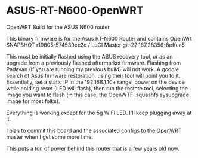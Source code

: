 # ASUS-RT-N600-OpenWRT
OpenWRT Build for the ASUS N600 router

This binary firmware is for the Asus RT-N600 Router and contains OpenWrt SNAPSHOT r19805-574539ee2c / LuCI Master git-22.167.28356-8effea5

This must be initially flashed using the ASUS recovery tool, or as an upgrade from a previously flashed aftermarket firmware. 
Flashing from Padavan (If you are running my previous build) will not work. 
A google search of Asus firmware restoration, using their tool will point you to it. 
Essentially, set a static IP in the 192.168.1.10+ range, power on the device while holding 
reset (LED will flash), then run the restore tool, selecting the image you want to flash (in this case, 
the OpenWTF .squashfs sysupgrade image for most folks).

Everything is working except for the 5g WiFi LED. I'll keep plugging away at it. 

I plan to commit this board and the associated configs to the OpenWRT master when I get some more time. 

This puts a ton of power behind this router that is a few years old now. 

